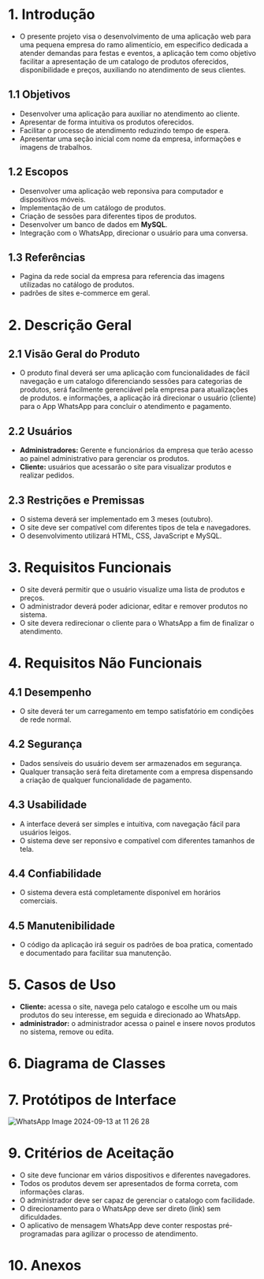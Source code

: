 
# 1. Introdução
* O presente projeto visa o desenvolvimento de uma aplicação web para uma pequena empresa do ramo alimentício, em especifico
dedicada a atender demandas para festas e eventos, a aplicação tem como objetivo facilitar a apresentação de um catalogo 
de produtos oferecidos, disponibilidade e preços, auxiliando no atendimento de seus clientes.

## 1.1 Objetivos
* Desenvolver uma aplicação para auxiliar no atendimento ao cliente.
* Apresentar de forma intuitiva os produtos oferecidos.
* Facilitar o processo de atendimento reduzindo tempo de espera.
* Apresentar uma seção inicial com nome da empresa, informações e imagens de trabalhos.
  
## 1.2 Escopos
* Desenvolver uma aplicação web reponsiva para computador e dispositivos móveis.
* Implementação de um catálogo de produtos.
* Criação de sessões para diferentes tipos de produtos.
* Desenvolver um banco de dados em **MySQL**.
* Integração com o WhatsApp, direcionar o usuário para uma conversa.
  
## 1.3 Referências
* Pagina da rede social da empresa para referencia das imagens utilizadas no catálogo de produtos.
* padrões de sites e-commerce em geral.

# 2. Descrição Geral
## 2.1 Visão Geral do Produto
* O produto final deverá ser uma aplicação com funcionalidades de fácil navegação e um catalogo diferenciando sessões
para categorias de produtos, será facilmente gerenciável pela empresa para atualizações de produtos.
e informações, a aplicação irá direcionar o usuário (cliente) para o App WhatsApp para concluir o atendimento e pagamento.

## 2.2 Usuários
* **Administradores:** Gerente e funcionários da empresa que terão acesso ao painel administrativo para gerenciar os produtos.
* **Cliente:** usuários que acessarão o site para visualizar produtos e realizar pedidos. 

## 2.3 Restrições e Premissas
* O sistema deverá ser implementado em 3 meses (outubro).
* O site deve ser compatível com diferentes tipos de tela e navegadores.
* O desenvolvimento utilizará HTML, CSS, JavaScript e MySQL.

# 3. Requisitos Funcionais
* O site deverá permitir que o usuário visualize uma lista de produtos e preços.
* O administrador deverá poder adicionar, editar e remover produtos no sistema.
* O site devera redirecionar o cliente para o WhatsApp a fim de finalizar o atendimento.
  

# 4. Requisitos Não Funcionais
## 4.1 Desempenho
* O site deverá ter um carregamento em tempo satisfatório em condições de rede normal.
  
## 4.2 Segurança
* Dados sensíveis do usuário devem ser armazenados em segurança.
* Qualquer transação será feita diretamente com a empresa dispensando a criação de qualquer funcionalidade de pagamento.
  
## 4.3 Usabilidade
* A interface deverá ser simples e intuitiva, com navegação fácil para usuários leigos.
* O sistema deve ser reponsivo e compatível com diferentes tamanhos de tela.
  
## 4.4 Confiabilidade
* O sistema devera está completamente disponível em horários comerciais. 

## 4.5 Manutenibilidade
* O código da aplicação irá seguir os padrões de boa pratica, comentado e documentado para facilitar sua manutenção.

# 5. Casos de Uso
* **Cliente:** acessa o site, navega pelo catalogo e escolhe um ou mais produtos do seu interesse, em seguida e direcionado ao WhatsApp.
* **administrador:** o administrador acessa o painel e insere novos produtos no sistema, remove ou edita.

# 6. Diagrama de Classes

# 7. Protótipos de Interface
![WhatsApp Image 2024-09-13 at 11 26 28](https://github.com/user-attachments/assets/73d45912-30b5-4632-b3d1-c5b67b4136f5)

# 9. Critérios de Aceitação
* O site deve funcionar em vários dispositivos e diferentes navegadores.
* Todos os produtos devem ser apresentados de forma correta, com informações claras.
* O administrador deve ser capaz de gerenciar o catalogo com facilidade.
* O direcionamento para o WhatsApp deve ser direto (link) sem dificuldades.  
* O aplicativo de mensagem WhatsApp deve conter respostas pré-programadas para agilizar o processo de atendimento.
# 10. Anexos
